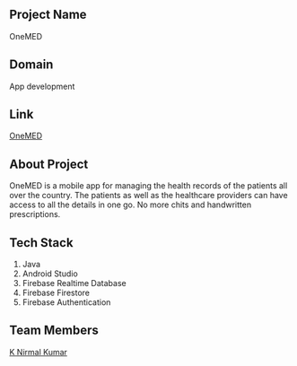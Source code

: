 ## Project Name

OneMED

## Domain

App development

## Link

[OneMED](https://github.com/thedipankar/OneMED)

## About Project

OneMED is a mobile app for managing the health records of the patients all over the country. The patients as well as the healthcare providers can have access to all the details
in one go. No more chits and handwritten prescriptions. 

## Tech Stack

1. Java
2. Android Studio
3. Firebase Realtime Database
4. Firebase Firestore 
5. Firebase Authentication

## Team Members

  [K Nirmal Kumar](https://github.com/nirmal700)
 
 
